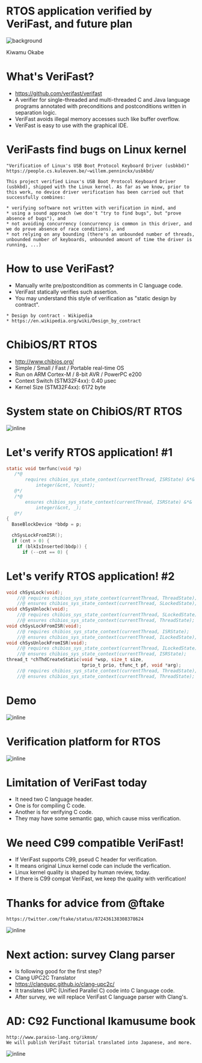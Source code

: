 # RTOS application verified by VeriFast, and future plan

![background](img/ESAT_KULeuven.png)

Kiwamu Okabe

# What's VeriFast?

* https://github.com/verifast/verifast
* A verifier for single-threaded and multi-threaded C and Java language programs annotated with preconditions and postconditions written in separation logic.
* VeriFast avoids illegal memory accesses such like buffer overflow.
* VeriFast is easy to use with the graphical IDE.

# VeriFasts find bugs on Linux kernel

```
"Verification of Linux's USB Boot Protocol Keyboard Driver (usbkbd)"
https://people.cs.kuleuven.be/~willem.penninckx/usbkbd/

This project verified Linux's USB Boot Protocol Keyboard Driver (usbkbd), shipped with the Linux kernel. As far as we know, prior to this work, no device driver verification has been carried out that successfully combines:

* verifying software not written with verification in mind, and
* using a sound approach (we don't "try to find bugs", but "prove absence of bugs"), and
* not avoiding concurrency (concurrency is common in this driver, and we do prove absence of race conditions), and
* not relying on any bounding (there's an unbounded number of threads, unbounded number of keyboards, unbounded amount of time the driver is running, ...)
```

# How to use VeriFast?

* Manually write pre/postcondition as comments in C language code.
* VeriFast statically verifies such assertion.
* You may understand this style of verification as "static design by contract".

```
* Design by contract - Wikipedia
* https://en.wikipedia.org/wiki/Design_by_contract
```

# ChibiOS/RT RTOS

* http://www.chibios.org/
* Simple / Small / Fast / Portable real-time OS
* Run on ARM Cortex-M / 8-bit AVR / PowerPC e200
* Context Switch (STM32F4xx): 0.40 µsec
* Kernel Size (STM32F4xx): 6172 byte

# System state on ChibiOS/RT RTOS

![inline](img/system_states1.png)

# Let's verify RTOS application! #1

```c
static void tmrfunc(void *p)
   /*@
       requires chibios_sys_state_context(currentThread, ISRState) &*&
           integer(&cnt, ?count);
   @*/
   /*@
       ensures chibios_sys_state_context(currentThread, ISRState) &*&
           integer(&cnt, _);
   @*/
{
  BaseBlockDevice *bbdp = p;

  chSysLockFromISR();
  if (cnt > 0) {
    if (blkIsInserted(bbdp)) {
      if (--cnt == 0) {
```

# Let's verify RTOS application! #2

```c
void chSysLock(void);
    //@ requires chibios_sys_state_context(currentThread, ThreadState);
    //@ ensures chibios_sys_state_context(currentThread, SLockedState);
void chSysUnlock(void);
    //@ requires chibios_sys_state_context(currentThread, SLockedState);
    //@ ensures chibios_sys_state_context(currentThread, ThreadState);
void chSysLockFromISR(void);
    //@ requires chibios_sys_state_context(currentThread, ISRState);
    //@ ensures chibios_sys_state_context(currentThread, ILockedState);
void chSysUnlockFromISR(void);
    //@ requires chibios_sys_state_context(currentThread, ILockedState);
    //@ ensures chibios_sys_state_context(currentThread, ISRState);
thread_t *chThdCreateStatic(void *wsp, size_t size,
                            tprio_t prio, tfunc_t pf, void *arg);
    //@ requires chibios_sys_state_context(currentThread, ThreadState);
    //@ ensures chibios_sys_state_context(currentThread, ThreadState);
```

# Demo

![inline](img/vfide_complex.png)

# Verification platform for RTOS

![inline](draw/platform.png)

# Limitation of VeriFast today

* It need two C language header.
* One is for compiling C code.
* Another is for verifying C code.
* They may have some semantic gap, which cause miss verification.

# We need C99 compatible VeriFast!

* If VeriFast supports C99, pseud C header for verification.
* It means original Linux kernel code can include the verfication.
* Linux kernel quality is shaped by human review, today.
* If there is C99 compat VeriFast, we keep the quality with verification!

# Thanks for advice from \@ftake

```
https://twitter.com/ftake/status/872436138308378624
```

![inline](img/ftake.png)

# Next action: survey Clang parser

* Is following good for the first step?
* Clang UPC2C Translator
* https://clangupc.github.io/clang-upc2c/
* It translates UPC (Unified Parallel C) code into C language code.
* After survey, we will replace VeriFast C language parser with Clang's.

# AD: C92 Functional Ikamusume book

```
http://www.paraiso-lang.org/ikmsm/
We will publish VeriFast tutorial translated into Japanese, and more.
```

![inline](img/ikmsm.png)
